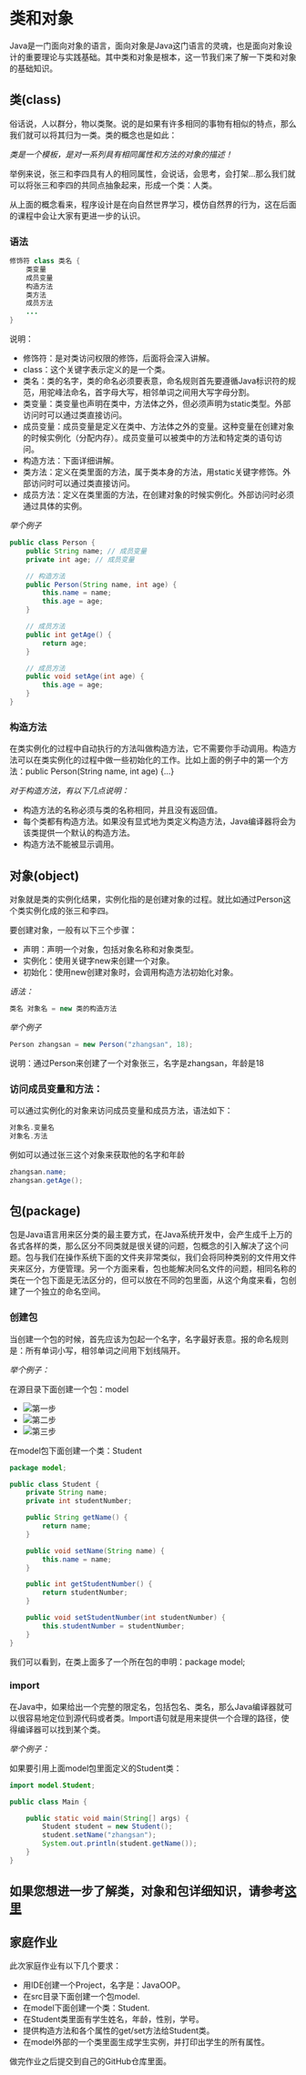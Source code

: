# 类和对象

Java是一门面向对象的语言，面向对象是Java这门语言的灵魂，也是面向对象设计的重要理论与实践基础。其中类和对象是根本，这一节我们来了解一下类和对象的基础知识。

## 类(class)

俗话说，人以群分，物以类聚。说的是如果有许多相同的事物有相似的特点，那么我们就可以将其归为一类。类的概念也是如此：

*类是一个模板，是对一系列具有相同属性和方法的对象的描述！*

举例来说，张三和李四具有人的相同属性，会说话，会思考，会打架...那么我们就可以将张三和李四的共同点抽象起来，形成一个类：人类。

从上面的概念看来，程序设计是在向自然世界学习，模仿自然界的行为，这在后面的课程中会让大家有更进一步的认识。

### 语法

```java
修饰符 class 类名 {
    类变量
    成员变量
    构造方法
    类方法
    成员方法
    ...
}
```

说明：

* 修饰符：是对类访问权限的修饰，后面将会深入讲解。
* class：这个关键字表示定义的是一个类。
* 类名：类的名字，类的命名必须要表意，命名规则首先要遵循Java标识符的规范，用驼峰法命名，首字母大写，相邻单词之间用大写字母分割。
* 类变量：类变量也声明在类中，方法体之外，但必须声明为static类型。外部访问时可以通过类直接访问。
* 成员变量：成员变量是定义在类中、方法体之外的变量。这种变量在创建对象的时候实例化（分配内存）。成员变量可以被类中的方法和特定类的语句访问。
* 构造方法：下面详细讲解。
* 类方法：定义在类里面的方法，属于类本身的方法，用static关键字修饰。外部访问时可以通过类直接访问。
* 成员方法：定义在类里面的方法，在创建对象的时候实例化。外部访问时必须通过具体的实例。

*举个例子*

```java
public class Person {
    public String name; // 成员变量
    private int age; // 成员变量

    // 构造方法
    public Person(String name, int age) {
        this.name = name;
        this.age = age;
    }

    // 成员方法
    public int getAge() {
        return age;
    }

    // 成员方法
    public void setAge(int age) {
        this.age = age;
    }
}
```

### 构造方法

在类实例化的过程中自动执行的方法叫做构造方法，它不需要你手动调用。构造方法可以在类实例化的过程中做一些初始化的工作。比如上面的例子中的第一个方法：public Person(String name, int age) {...}

*对于构造方法，有以下几点说明：*

* 构造方法的名称必须与类的名称相同，并且没有返回值。
* 每个类都有构造方法。如果没有显式地为类定义构造方法，Java编译器将会为该类提供一个默认的构造方法。
* 构造方法不能被显示调用。

## 对象(object)

对象就是类的实例化结果，实例化指的是创建对象的过程。就比如通过Person这个类实例化成的张三和李四。

要创建对象，一般有以下三个步骤：

* 声明：声明一个对象，包括对象名称和对象类型。
* 实例化：使用关键字new来创建一个对象。
* 初始化：使用new创建对象时，会调用构造方法初始化对象。

*语法：*
```java
类名 对象名 = new 类的构造方法
```
*举个例子*

```java
Person zhangsan = new Person("zhangsan", 18);
```
说明：通过Person来创建了一个对象张三，名字是zhangsan，年龄是18

### 访问成员变量和方法：

可以通过实例化的对象来访问成员变量和成员方法，语法如下：

```java
对象名.变量名
对象名.方法
```

例如可以通过张三这个对象来获取他的名字和年龄

```java
zhangsan.name;
zhangsan.getAge();
```

## 包(package)

包是Java语言用来区分类的最主要方式，在Java系统开发中，会产生成千上万的各式各样的类，那么区分不同类就是很关键的问题，包概念的引入解决了这个问题。包与我们在操作系统下面的文件夹非常类似，我们会将同种类别的文件用文件夹来区分，方便管理。另一个方面来看，包也能解决同名文件的问题，相同名称的类在一个包下面是无法区分的，但可以放在不同的包里面，从这个角度来看，包创建了一个独立的命名空间。

### 创建包

当创建一个包的时候，首先应该为包起一个名字，名字最好表意。报的命名规则是：所有单词小写，相邻单词之间用下划线隔开。

*举个例子：*

在源目录下面创建一个包：model

* ![第一步](http://ww1.sinaimg.cn/large/af4e9f79ly1fy2ndm4e7sj21920vmgug.jpg)
* ![第二步](http://ww1.sinaimg.cn/large/af4e9f79ly1fy2ndlnvczj20s809sab9.jpg)
* ![第三步](http://ww1.sinaimg.cn/large/af4e9f79ly1fy2ndlmje8j20hk0bgt9i.jpg)

在model包下面创建一个类：Student
```java
package model;

public class Student {
    private String name;
    private int studentNumber;

    public String getName() {
        return name;
    }

    public void setName(String name) {
        this.name = name;
    }

    public int getStudentNumber() {
        return studentNumber;
    }

    public void setStudentNumber(int studentNumber) {
        this.studentNumber = studentNumber;
    }
}
```

我们可以看到，在类上面多了一个所在包的申明：package model;

### import

在Java中，如果给出一个完整的限定名，包括包名、类名，那么Java编译器就可以很容易地定位到源代码或者类。Import语句就是用来提供一个合理的路径，使得编译器可以找到某个类。

*举个例子：*

如果要引用上面model包里面定义的Student类：

```java
import model.Student;

public class Main {

    public static void main(String[] args) {
        Student student = new Student();
        student.setName("zhangsan");
        System.out.println(student.getName());
    }
}

```

## 如果您想进一步了解类，对象和包详细知识，请参考[这里](https://docs.oracle.com/javase/tutorial/java/concepts/index.html)


## 家庭作业

此次家庭作业有以下几个要求：

* 用IDE创建一个Project，名字是：JavaOOP。
* 在src目录下面创建一个包model.
* 在model下面创建一个类：Student.
* 在Student类里面有学生姓名，年龄，性别，学号。
* 提供构造方法和各个属性的get/set方法给Student类。
* 在model外部的一个类里面生成学生实例，并打印出学生的所有属性。

做完作业之后提交到自己的GitHub仓库里面。

